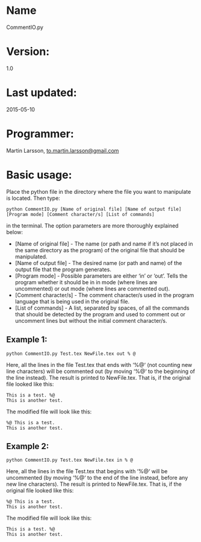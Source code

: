 # Name
CommentIO.py
# Version: 
1.0
# Last updated: 
2015-05-10
# Programmer: 
Martin Larsson, to.martin.larsson@gmail.com
# Basic usage: 
Place the python file in the directory where the file you want to manipulate is located. Then type:

	python CommentIO.py [Name of original file] [Name of output file] [Program mode] [Comment character/s] [List of commands]

in the terminal. The option parameters are more thoroughly explained below:

* [Name of original file] - The name (or path and name if it’s not placed in the same directory as the program) of the original file that should be manipulated.
* [Name of output file] - The desired name (or path and name) of the output file that the program generates.
* [Program mode] - Possible parameters are either ‘in’ or ‘out’. Tells the program whether it should be in in mode (where lines are uncommented) or out mode (where lines are commented out). 
* [Comment character/s] - The comment character/s used in the program language that is being used in the original file.
* [List of commands] - A list, separated by spaces, of all the commands that should be detected by the program and used to comment out or uncomment lines but without the initial comment character/s.

## Example 1:
	
	python CommentIO.py Test.tex NewFile.tex out % @

Here, all the lines in the file Test.tex that ends with ‘%@‘ (not counting new line characters) will be commented out (by moving ‘%@‘ to the beginning of the line instead). The result is printed to NewFile.tex. That is, if the original file looked like this:

	This is a test. %@
	This is another test.

The modified file will look like this:

	%@ This is a test.
	This is another test.


## Example 2:

	python CommentIO.py Test.tex NewFile.tex in % @

Here, all the lines in the file Test.tex that begins with ‘%@‘ will be uncommented (by moving ‘%@‘ to the end of the line instead, before any new line characters). The result is printed to NewFile.tex. That is, if the original file looked like this:

	%@ This is a test.
	This is another test.

The modified file will look like this:

	This is a test. %@
	This is another test.
